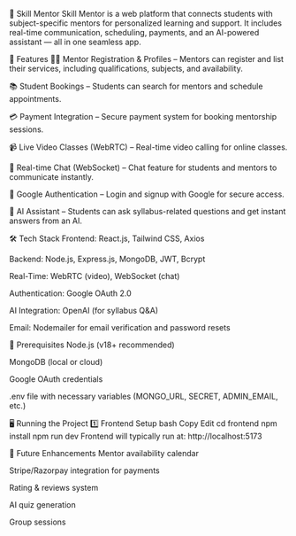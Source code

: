 🧠 Skill Mentor
Skill Mentor is a web platform that connects students with subject-specific mentors for personalized learning and support. It includes real-time communication, scheduling, payments, and an AI-powered assistant — all in one seamless app.

🚀 Features
👨‍🏫 Mentor Registration & Profiles – Mentors can register and list their services, including qualifications, subjects, and availability.

📚 Student Bookings – Students can search for mentors and schedule appointments.

💳 Payment Integration – Secure payment system for booking mentorship sessions.

📹 Live Video Classes (WebRTC) – Real-time video calling for online classes.

💬 Real-time Chat (WebSocket) – Chat feature for students and mentors to communicate instantly.

🔐 Google Authentication – Login and signup with Google for secure access.

🤖 AI Assistant – Students can ask syllabus-related questions and get instant answers from an AI.

🛠 Tech Stack
Frontend: React.js, Tailwind CSS, Axios

Backend: Node.js, Express.js, MongoDB, JWT, Bcrypt

Real-Time: WebRTC (video), WebSocket (chat)

Authentication: Google OAuth 2.0

AI Integration: OpenAI (for syllabus Q&A)

Email: Nodemailer for email verification and password resets



🧪 Prerequisites
Node.js (v18+ recommended)

MongoDB (local or cloud)

Google OAuth credentials

.env file with necessary variables (MONGO_URL, SECRET, ADMIN_EMAIL, etc.)



🖥️ Running the Project
1️⃣ Frontend Setup
bash
Copy
Edit
cd frontend
npm install
npm run dev
Frontend will typically run at: http://localhost:5173


📌 Future Enhancements
Mentor availability calendar

Stripe/Razorpay integration for payments

Rating & reviews system

AI quiz generation

Group sessions